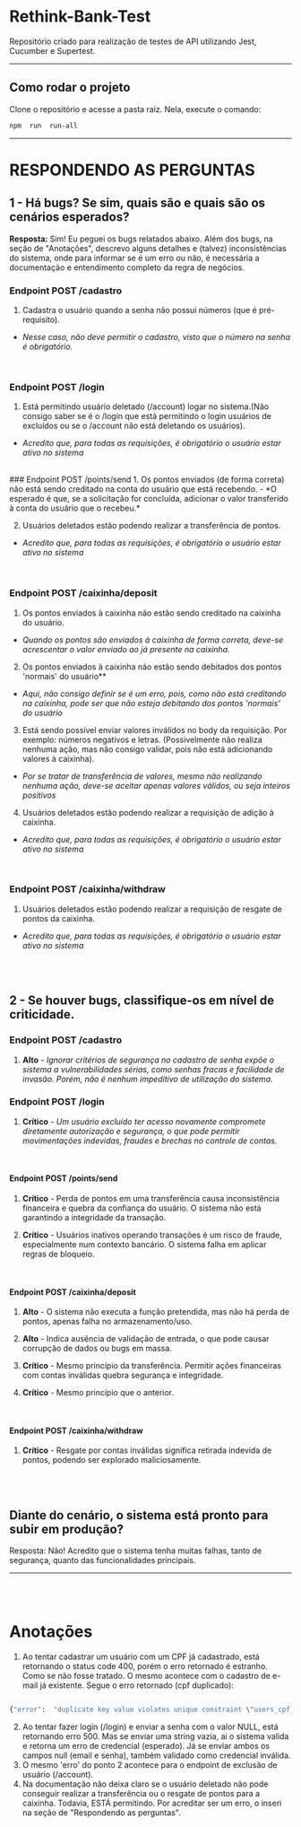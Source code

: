 # Rethink-Bank-Test
Repositório criado para realização de testes de API utilizando Jest, Cucumber e Supertest.

---

## Como rodar o projeto

Clone o repositório e acesse a pasta raiz. Nela, execute o comando:

```bash
npm  run  run-all
```

---


# RESPONDENDO AS PERGUNTAS

## 1 - Há bugs? Se sim, quais são e quais são os cenários esperados?

**Resposta:** Sim! Eu peguei os bugs relatados abaixo. Além dos bugs, na seção de "Anotações", descrevo alguns detalhes e (talvez) inconsistências do sistema, onde para informar se é um erro ou não, é necessária a documentação e entendimento completo da regra de negócios.

### Endpoint POST /cadastro
1. Cadastra o usuário quando a senha não possui números (que é pré-requisito).
- *Nesse caso, não deve permitir o cadastro, visto que o número na senha é obrigatório.*
<br>

### Endpoint POST /login
1. Está permitindo usuário deletado (/account) logar no sistema.(Não consigo saber se é o /login que está permitindo o login usuários de excluídos ou se o /account não está deletando os usuários).
- *Acredito que, para todas as requisições, é obrigatório o usuário estar ativo no sistema*
<br>
### Endpoint POST /points/send
1. Os pontos enviados (de forma correta) não está sendo creditado na conta do usuário que está recebendo.
- *O esperado é que, se a solicitação for concluída, adicionar o valor transferido à conta do usuário que o recebeu.*

2. Usuários deletados estão podendo realizar a transferência de pontos.
- *Acredito que, para todas as requisições, é obrigatório o usuário estar ativo no sistema*
<br>

### Endpoint POST /caixinha/deposit

1. Os pontos enviados à caixinha não estão sendo creditado na caixinha do usuário.
- *Quando os pontos são enviados à caixinha de forma correta, deve-se acrescentar o valor enviado ao já presente na caixinha.*

2. Os pontos enviados à caixinha não estão sendo debitados dos pontos 'normais' do usuário**
- *Aqui, não consigo definir se é um erro, pois, como não está creditando na caixinha, pode ser que não esteja debitando dos pontos 'normais' do usuário*

3. Está sendo possível enviar valores inválidos no body da requisição. Por exemplo: números negativos e letras. (Possivelmente não realiza nenhuma ação, mas não consigo validar, pois não está adicionando valores à caixinha).
- *Por se tratar de transferência de valores, mesmo não realizando nenhuma ação, deve-se aceitar apenas valores válidos, ou seja inteiros positivos*

4. Usuários deletados estão podendo realizar a requisição de adição à caixinha.
- *Acredito que, para todas as requisições, é obrigatório o usuário estar ativo no sistema*
<br>

### Endpoint POST /caixinha/withdraw
1. Usuários deletados estão podendo realizar a requisição de resgate de pontos da caixinha.
- *Acredito que, para todas as requisições, é obrigatório o usuário estar ativo no sistema*
<br>
<br>

## 2 - Se houver bugs, classifique-os em nível de criticidade.

### Endpoint POST /cadastro
1. **Alto** - *Ignorar critérios de segurança no cadastro de senha expõe o sistema a vulnerabilidades sérias, como senhas fracas e facilidade de invasão. Porém, não é nenhum impeditivo de utilização do sistema.*

  
### Endpoint POST /login

1. **Crítico** - *Um usuário excluído ter acesso novamente compromete diretamente autorização e segurança, o que pode permitir movimentações indevidas, fraudes e brechas no controle de contas.*
<br>

#### Endpoint POST /points/send

1. **Crítico** - Perda de pontos em uma transferência causa inconsistência financeira e quebra da confiança do usuário. O sistema não está garantindo a integridade da transação.

2. **Crítico** - Usuários inativos operando transações é um risco de fraude, especialmente num contexto bancário. O sistema falha em aplicar regras de bloqueio.
<br>

#### Endpoint POST /caixinha/deposit
1. **Alto** - O sistema não executa a função pretendida, mas não há perda de pontos, apenas falha no armazenamento/uso.

2. **Alto** - Indica ausência de validação de entrada, o que pode causar corrupção de dados ou bugs em massa.

3. **Crítico** - Mesmo princípio da transferência. Permitir ações financeiras com contas inválidas quebra segurança e integridade.

4. **Crítico** - Mesmo princípio que o anterior.
<br>

#### Endpoint POST /caixinha/withdraw

1. **Crítico** - Resgate por contas inválidas significa retirada indevida de pontos, podendo ser explorado maliciosamente.
<br>
<br>

## Diante do cenário, o sistema está pronto para subir em produção?
Resposta: Não! Acredito que o sistema tenha muitas falhas, tanto de segurança, quanto das funcionalidades principais.

---

<br>
<br>

# Anotações

1. Ao tentar cadastrar um usuário com um CPF já cadastrado, está retornando o status code 400, porém o erro retornado é estranho. Como se não fosse tratado. O mesmo acontece com o cadastro de e-mail já existente. Segue o erro retornado (cpf duplicado):
```bash

{"error":  "duplicate key value violates unique constraint \"users_cpf_key\""}

```
2. Ao tentar fazer login (/login) e enviar a senha com o valor NULL, está retornando erro 500. Mas se enviar uma string vazia, ai o sistema valida e retorna um erro de credencial (esperado). Já se enviar ambos os campos null (email e senha), também validado como credencial inválida.
3.  O mesmo 'erro' do ponto 2 acontece para o endpoint de exclusão de usuário (/account).
4. Na documentação não deixa claro se o usuário deletado não pode conseguir realizar a transferência ou o resgate de pontos para a caixinha.
Todavia, ESTÁ permitindo. Por acreditar ser um erro, o inseri na seção de "Respondendo as perguntas".
